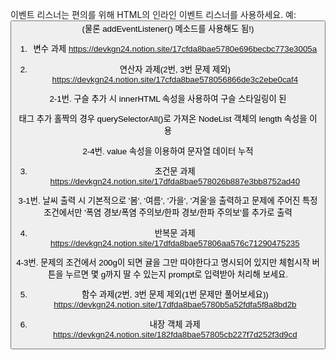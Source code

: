 
이벤트 리스너는 편의를 위해 HTML의 인라인 이벤트 리스너를 사용하세요.
예: <button onclick="">
(물론 addEventListener() 메소드를 사용해도 됨!)

1. 변수 과제
https://devkgn24.notion.site/17cfda8bae5780e696becbc773e3005a

2. 연산자 과제(2번, 3번 문제 제외)
https://devkgn24.notion.site/17cfda8bae578056866de3c2ebe0caf4

2-1번. 구슬 추가 시 innerHTML 속성을 사용하여 구슬 스타일링이 된 <div> 태그 추가
홀짝의 경우 querySelectorAll()로 가져온 NodeList 객체의 length 속성을 이용

2-4번. value 속성을 이용하여 문자열 데이터 누적

3. 조건문 과제
https://devkgn24.notion.site/17dfda8bae578026b887e3bb8752ad40

3-1번. 날씨 출력 시 기본적으로 '봄', '여름', '가을', '겨울'을 출력하고
문제에 주어진 특정 조건에서만 '폭염 경보/폭염 주의보/한파 경보/한파 주의보'를 추가로 출력

4. 반복문 과제
https://devkgn24.notion.site/17dfda8bae57806aa576c71290475235

4-3번. 문제의 조건에서 200g이 되면 귤을 그만 따야한다고 명시되어 있지만 
체험시작 버튼을 누르면 몇 g까지 딸 수 있는지 prompt로 입력받아 처리해 보세요. 

5. 함수 과제(2번, 3번 문제 제외(1번 문제만 풀어보세요))
https://devkgn24.notion.site/17dfda8bae5780b5a52fdfa5f8a8bd2b   

6. 내장 객체 과제
https://devkgn24.notion.site/182fda8bae57805cb227f7d252f3d9cd